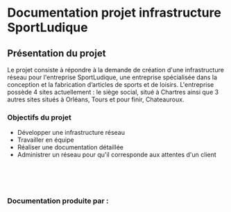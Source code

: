 # Documentation projet infrastructure SportLudique
## Présentation du projet
Le projet consiste à répondre à la demande de création d'une infrastructure réseau pour l'entreprise SportLudique, une entreprise spécialisée dans la conception et la fabrication d’articles de sports et de loisirs. L'entreprise possède 4 sites actuellement : le siège social, situé à Chartres ainsi que 3 autres sites situés à Orléans, Tours et pour finir, Chateauroux. 

### Objectifs du projet 

* Développer une infrastructure réseau
* Travailler en équipe 
* Réaliser une documentation détaillée
* Administrer un réseau pour qu'il corresponde aux attentes d'un client



</br></br></br>

### Documentation produite par :
<style>
    .badge-container {
        display: inline-block;
    }
</style>

<div class="badge-base LI-profile-badge badge-container" data-locale="fr_FR" data-size="medium" data-theme="light" data-type="VERTICAL" data-vanity="thibault-trouillet-76338524b" data-version="v1"></div>

<div class="badge-base LI-profile-badge badge-container" data-locale="fr_FR" data-size="medium" data-theme="light" data-type="VERTICAL" data-vanity="raphaël-hirsch-4a644624b" data-version="v1"></div>

<div class="badge-base LI-profile-badge" data-locale="fr_FR" data-size="medium" data-theme="dark" data-type="VERTICAL" data-vanity="bryan-boulay-0b000b24b" data-version="v1"><a class="badge-base__link LI-simple-link" href="https://fr.linkedin.com/in/bryan-boulay-0b000b24b?trk=profile-badge"></a></div>
              


<script src="https://platform.linkedin.com/badges/js/profile.js" async defer type="text/javascript"></script>